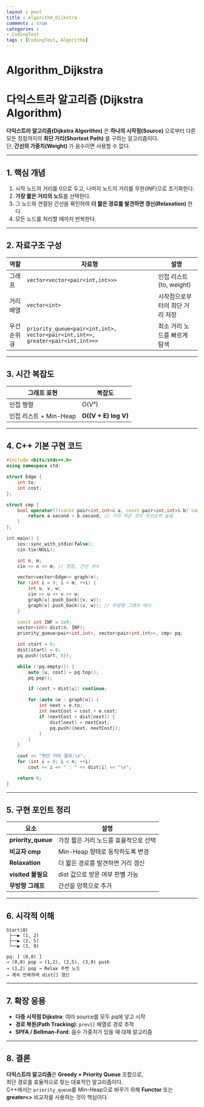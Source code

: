 ```yaml
---
layout : post
title : Algorithm_Dijkstra
comments : true
categories : 
- CodingTest
tags : [CodingTest, Algorithm]
---
```


# Algorithm_Dijkstra

# 다익스트라 알고리즘 (Dijkstra Algorithm)

**다익스트라 알고리즘(Dijkstra Algorithm)** 은 **하나의 시작점(Source)** 으로부터 다른 모든 정점까지의 **최단 거리(Shortest Path)** 를 구하는 알고리즘이다.  
단, **간선의 가중치(Weight)** 가 음수이면 사용할 수 없다.

---

## 1. 핵심 개념

1. 시작 노드의 거리를 0으로 두고, 나머지 노드의 거리를 무한(INF)으로 초기화한다.
2. **가장 짧은 거리의 노드**를 선택한다.
3. 그 노드와 연결된 간선을 확인하여 **더 짧은 경로를 발견하면 갱신(Relaxation)** 한다.
4. 모든 노드를 처리할 때까지 반복한다.

---

## 2. 자료구조 구성

| 역할 | 자료형 | 설명 |
|------|---------|------|
| 그래프 | `vector<vector<pair<int,int>>>` | 인접 리스트 (to, weight) |
| 거리 배열 | `vector<int>` | 시작점으로부터의 최단 거리 저장 |
| 우선순위 큐 | `priority_queue<pair<int,int>, vector<pair<int,int>>, greater<pair<int,int>>>` | 최소 거리 노드를 빠르게 탐색 |

---

## 3. 시간 복잡도

| 그래프 표현 | 복잡도 |
|--------------|----------|
| 인접 행렬 | O(V²) |
| 인접 리스트 + Min-Heap | **O((V + E) log V)** |

---

## 4. C++ 기본 구현 코드

```cpp
#include <bits/stdc++.h>
using namespace std;

struct Edge {
    int to;
    int cost;
};

struct cmp {
    bool operator()(const pair<int,int>& a, const pair<int,int>& b) const {
        return a.second > b.second; // 거리 작은 것이 우선순위 높음
    }
};

int main() {
    ios::sync_with_stdio(false);
    cin.tie(NULL);

    int n, m;
    cin >> n >> m; // 정점, 간선 개수

    vector<vector<Edge>> graph(n);
    for (int i = 0; i < m; ++i) {
        int u, v, w;
        cin >> u >> v >> w;
        graph[u].push_back({v, w});
        graph[v].push_back({u, w}); // 무방향 그래프 예시
    }

    const int INF = 1e9;
    vector<int> dist(n, INF);
    priority_queue<pair<int,int>, vector<pair<int,int>>, cmp> pq;

    int start = 0;
    dist[start] = 0;
    pq.push({start, 0});

    while (!pq.empty()) {
        auto [u, cost] = pq.top();
        pq.pop();

        if (cost > dist[u]) continue;

        for (auto &e : graph[u]) {
            int next = e.to;
            int nextCost = cost + e.cost;
            if (nextCost < dist[next]) {
                dist[next] = nextCost;
                pq.push({next, nextCost});
            }
        }
    }

    cout << "최단 거리 결과:\n";
    for (int i = 0; i < n; ++i)
        cout << i << " : " << dist[i] << "\n";

    return 0;
}
```

---

## 5. 구현 포인트 정리

| 요소 | 설명 |
|------|------|
| **priority_queue** | 가장 짧은 거리 노드를 효율적으로 선택 |
| **비교자 cmp** | Min-Heap 형태로 동작하도록 변경 |
| **Relaxation** | 더 짧은 경로를 발견하면 거리 갱신 |
| **visited 불필요** | dist 값으로 방문 여부 판별 가능 |
| **무방향 그래프** | 간선을 양쪽으로 추가 |

---

## 6. 시각적 이해

```
Start(0)
 ├──▶ (1, 2)
 ├──▶ (2, 5)
 └──▶ (3, 9)

pq: [ (0,0) ]
→ (0,0) pop → (1,2), (2,5), (3,9) push
→ (1,2) pop → Relax 주변 노드
→ 계속 반복하며 dist[] 갱신
```

---

## 7. 확장 응용

- **다중 시작점 Dijkstra**: 여러 source를 모두 pq에 넣고 시작
- **경로 복원(Path Tracking)**: `prev[]` 배열로 경로 추적
- **SPFA / Bellman-Ford**: 음수 가중치가 있을 때 대체 알고리즘

---

## 8. 결론

**다익스트라 알고리즘**은 **Greedy + Priority Queue** 조합으로,  
최단 경로를 효율적으로 찾는 대표적인 알고리즘이다.  
C++에서는 `priority_queue`를 Min-Heap으로 바꾸기 위해 **Functor** 또는 **greater<>** 비교자를 사용하는 것이 핵심이다.

